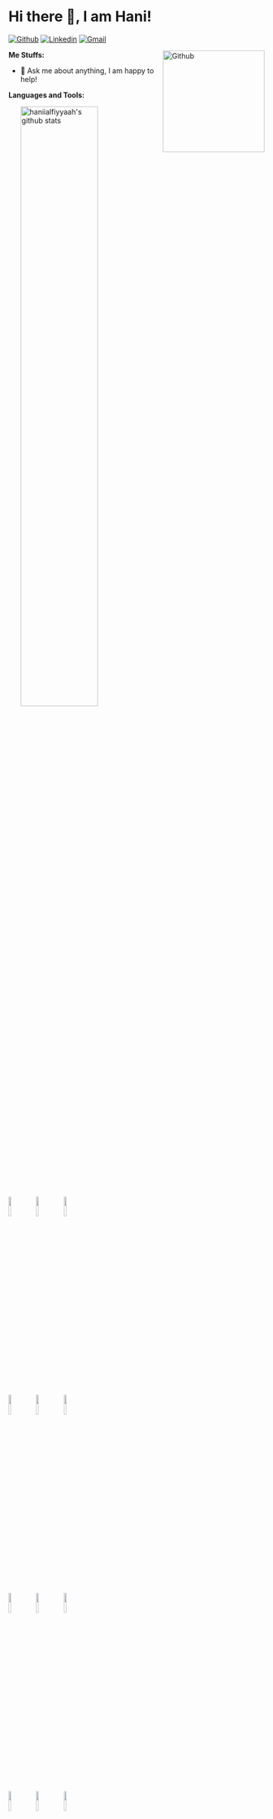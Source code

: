 # Hi there 👋, I am Hani!

<!-- 
[![Linkedin Badge](https://img.shields.io/badge/-haniialfiyyaah-blue?style=flat-square&logo=Linkedin&logoColor=white&link=https://www.linkedin.com/in/haniialfiyyaah/)](https://www.linkedin.com/in/haniialfiyyaah/) -->

[![Github](https://img.shields.io/badge/-Github-000?style=flat&logo=Github&logoColor=white)](https://github.com/haniialfiyyaah)
[![Linkedin](https://img.shields.io/badge/-LinkedIn-blue?style=flat&logo=Linkedin&logoColor=white)](https://www.linkedin.com/in/haniialfiyyaah/)
[![Gmail](https://img.shields.io/badge/-Gmail-c14438?style=flat&logo=Gmail&logoColor=white)](mailto:hanii.alfiyyah@gmail.com)

**Me Stuffs:**
<a href="https://www.hacktiv8.com/" target="_blank">
  <img width="200px" align="right" alt="Github" src="https://media.giphy.com/media/Ll22OhMLAlVDb8UQWe/giphy.gif" />
</a>
<!-- - 🔭 I’m currently working on Back End Developer -->
<!-- - 🌱 I’m currently learning Mobile Development. -->
- 💬 Ask me about anything, I am happy to help!
<!-- - ⚡ Fun fact: I watch movies! -->

**Languages and Tools:**
<p>
  <a href="https://github.com/haniialfiyyaah">
    <img width="55%" align="right" alt="haniialfiyyaah's github stats" src="https://github-readme-stats.vercel.app/api?username=haniialfiyyaah&show_icons=true&hide_border=true" />
  </a>
  
  <!-- Your languages and tools. Be careful with the alignment. 
  You can use this sites to get logos: https://www.vectorlogo.zone or https://simpleicons.org/
  -->
  <code><img width="10%" src="https://www.vectorlogo.zone/logos/javascript/javascript-ar21.svg"></code>
  <code><img width="10%" src="https://www.vectorlogo.zone/logos/php/php-ar21.svg"></code>
  <code><img width="10%" src="https://www.vectorlogo.zone/logos/java/java-ar21.svg"></code>
  <br />
  <code><img width="10%" src="https://www.vectorlogo.zone/logos/nodejs/nodejs-ar21.svg"></code>
  <code><img width="10%" src="https://www.vectorlogo.zone/logos/reactjs/reactjs-ar21.svg"></code>
  <code><img width="10%" src="https://www.vectorlogo.zone/logos/vuejs/vuejs-ar21.svg"></code>
  <br />
  <code><img width="10%" src="https://www.vectorlogo.zone/logos/postgresql/postgresql-ar21.svg"></code>
  <code><img width="10%" src="https://www.vectorlogo.zone/logos/mysql/mysql-ar21.svg"></code>
  <code><img width="10%" src="https://www.vectorlogo.zone/logos/mongodb/mongodb-ar21.svg"></code>
  <br />
  <code><img width="10%" src="https://www.vectorlogo.zone/logos/git-scm/git-scm-ar21.svg"></code>
  <code><img width="10%" src="https://www.vectorlogo.zone/logos/visualstudio_code/visualstudio_code-ar21.svg"></code>
  <code><img width="10%" src="https://www.vectorlogo.zone/logos/getpostman/getpostman-ar21.svg"></code>
</p>

<!-- ![Hani's GitHub stats](https://github-readme-stats.vercel.app/api?username=haniialfiyyaah&show_icons=true&theme=radical) -->
